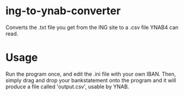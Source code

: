 # ing-to-ynab-converter
Converts the .txt file you get from the ING site to a .csv file YNAB4 can read.

# Usage
Run the program once, and edit the .ini file with your own IBAN.
Then, simply drag and drop your bankstatement onto the program and it will produce a file called 'output.csv', usable by YNAB.
